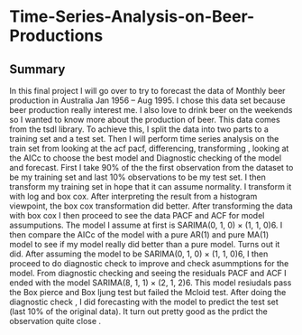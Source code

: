 # Time-Series-Analysis-on-Beer-Productions
## Summary
In this final project I will go over to try to forecast the data of Monthly beer production in Australia Jan 1956 – Aug 1995. I chose this data set because beer production really interest me. I also love to drink beer on the weekends so I wanted to know more about the production of beer. This data comes from the tsdl library. To achieve this, I split the data into two parts to a training set and a test set. Then I will perform time series analysis on the train set from looking at the acf pacf, differencing, transforming , looking at the AICc to choose the best model and Diagnostic checking of the model and forecast.
First I take 90% of the the first observation from the dataset to be my training set and last 10% observations to be my test set. I then transform my training set in hope that it can assume normality. I transform it with log and box cox. After interpreting the result from a histogram viewpoint, the box cox transformation did better. After transforming the data with box cox I then proceed to see the data PACF and ACF for model assumputions. The model I assume at first is SARIMA(0, 1, 0) × (1, 1, 0)6. I then compare the AICc of the model with a pure AR(1) and pure MA(1) model to see if my model really did better than a pure model. Turns out it did. After assuming the model to be SARIMA(0, 1, 0) × (1, 1, 0)6, I then proceed to do diagnostic check to improve and check asummptions for the model. From diagnostic checking and seeing the residuals PACF and ACF I ended with the model SARIMA(8, 1, 1) × (2, 1, 2)6. This model resiudals pass the Box pierce and Box ljung test but failed the Mcloid test.
After doing the diagnostic check , I did forecasting with the model to predict the test set (last 10% of the original data). It turn out pretty good as the prdict the observation quite close .
